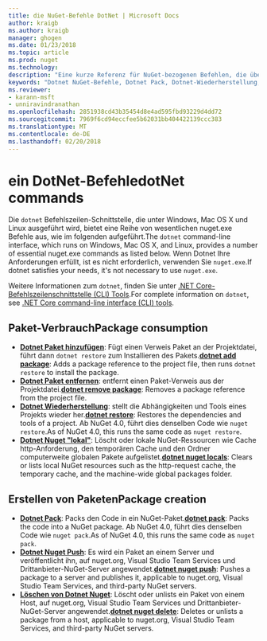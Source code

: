 ```yaml
---
title: die NuGet-Befehle DotNet | Microsoft Docs
author: kraigb
ms.author: kraigb
manager: ghogen
ms.date: 01/23/2018
ms.topic: article
ms.prod: nuget
ms.technology: 
description: "Eine kurze Referenz für NuGet-bezogenen Befehlen, die über die Befehlszeilenschnittstelle Dotnet."
keywords: "Dotnet NuGet-Befehle, Dotnet Pack, Dotnet-Wiederherstellung, Dotnet Nuget \"lokal\", Dotnet NuGet-Push, Dotnet NuGet-löschen"
ms.reviewer:
- karann-msft
- unniravindranathan
ms.openlocfilehash: 2851938cd43b35454d8e4ad595fbd93229d4dd72
ms.sourcegitcommit: 7969f6cd94eccfee5b62031bb404422139ccc383
ms.translationtype: MT
ms.contentlocale: de-DE
ms.lasthandoff: 02/20/2018
---
```

# <a name="dotnet-commands"></a><span data-ttu-id="b7c9a-104">ein DotNet-Befehle</span><span class="sxs-lookup"><span data-stu-id="b7c9a-104">dotNet commands</span></span>

<span data-ttu-id="b7c9a-105">Die `dotnet` Befehlszeilen-Schnittstelle, die unter Windows, Mac OS X und Linux ausgeführt wird, bietet eine Reihe von wesentlichen nuget.exe Befehle aus, wie im folgenden aufgeführt.</span><span class="sxs-lookup"><span data-stu-id="b7c9a-105">The `dotnet` command-line interface, which runs on Windows, Mac OS X, and Linux, provides a number of essential nuget.exe commands as listed below.</span></span> <span data-ttu-id="b7c9a-106">Wenn Dotnet Ihre Anforderungen erfüllt, ist es nicht erforderlich, verwenden Sie `nuget.exe`.</span><span class="sxs-lookup"><span data-stu-id="b7c9a-106">If dotnet satisfies your needs, it's not necessary to use `nuget.exe`.</span></span>

<span data-ttu-id="b7c9a-107">Weitere Informationen zum `dotnet`, finden Sie unter [.NET Core-Befehlszeilenschnittstelle (CLI) Tools](/dotnet/core/tools/?tabs=netcore2x).</span><span class="sxs-lookup"><span data-stu-id="b7c9a-107">For complete information on `dotnet`, see [.NET Core command-line interface (CLI) tools](/dotnet/core/tools/?tabs=netcore2x).</span></span>

## <a name="package-consumption"></a><span data-ttu-id="b7c9a-108">Paket-Verbrauch</span><span class="sxs-lookup"><span data-stu-id="b7c9a-108">Package consumption</span></span>

- <span data-ttu-id="b7c9a-109">[**Dotnet Paket hinzufügen**](/dotnet/core/tools/dotnet-add-package): Fügt einen Verweis Paket an der Projektdatei, führt dann `dotnet restore` zum Installieren des Pakets.</span><span class="sxs-lookup"><span data-stu-id="b7c9a-109">[**dotnet add package**](/dotnet/core/tools/dotnet-add-package): Adds a package reference to the project file, then runs `dotnet restore` to install the package.</span></span>
- <span data-ttu-id="b7c9a-110">[**Dotnet Paket entfernen**](/dotnet/core/tools/dotnet-remove-package): entfernt einen Paket-Verweis aus der Projektdatei.</span><span class="sxs-lookup"><span data-stu-id="b7c9a-110">[**dotnet remove package**](/dotnet/core/tools/dotnet-remove-package): Removes a package reference from the project file.</span></span>
- <span data-ttu-id="b7c9a-111">[**Dotnet Wiederherstellung**](/dotnet/core/tools/dotnet-restore?tabs=netcore2x): stellt die Abhängigkeiten und Tools eines Projekts wieder her.</span><span class="sxs-lookup"><span data-stu-id="b7c9a-111">[**dotnet restore**](/dotnet/core/tools/dotnet-restore?tabs=netcore2x): Restores the dependencies and tools of a project.</span></span> <span data-ttu-id="b7c9a-112">Ab NuGet 4.0, führt dies denselben Code wie `nuget restore`.</span><span class="sxs-lookup"><span data-stu-id="b7c9a-112">As of NuGet 4.0, this runs the same code as `nuget restore`.</span></span>
- <span data-ttu-id="b7c9a-113">[**Dotnet Nuget "lokal"**](/dotnet/core/tools/dotnet-nuget-locals): Löscht oder lokale NuGet-Ressourcen wie Cache http-Anforderung, den temporären Cache und den Ordner computerweite globalen Pakete aufgelistet.</span><span class="sxs-lookup"><span data-stu-id="b7c9a-113">[**dotnet nuget locals**](/dotnet/core/tools/dotnet-nuget-locals): Clears or lists local NuGet resources such as the http-request cache, the temporary cache, and the machine-wide global packages folder.</span></span>

## <a name="package-creation"></a><span data-ttu-id="b7c9a-114">Erstellen von Paketen</span><span class="sxs-lookup"><span data-stu-id="b7c9a-114">Package creation</span></span>

- <span data-ttu-id="b7c9a-115">[**Dotnet Pack**](/dotnet/core/tools/dotnet-pack?tabs=netcore2x): Packs den Code in ein NuGet-Paket.</span><span class="sxs-lookup"><span data-stu-id="b7c9a-115">[**dotnet pack**](/dotnet/core/tools/dotnet-pack?tabs=netcore2x): Packs the code into a NuGet package.</span></span> <span data-ttu-id="b7c9a-116">Ab NuGet 4.0, führt dies denselben Code wie `nuget pack`.</span><span class="sxs-lookup"><span data-stu-id="b7c9a-116">As of NuGet 4.0, this runs the same code as `nuget pack`.</span></span>
- <span data-ttu-id="b7c9a-117">[**Dotnet Nuget Push**](/dotnet/core/tools/dotnet-nuget-push): Es wird ein Paket an einem Server und veröffentlicht ihn, auf nuget.org, Visual Studio Team Services und Drittanbieter-NuGet-Server angewendet.</span><span class="sxs-lookup"><span data-stu-id="b7c9a-117">[**dotnet nuget push**](/dotnet/core/tools/dotnet-nuget-push): Pushes a package to a server and publishes it, applicable to nuget.org, Visual Studio Team Services, and third-party NuGet servers.</span></span>
- <span data-ttu-id="b7c9a-118">[**Löschen von Dotnet Nuget**](/dotnet/core/tools/dotnet-nuget-delete): Löscht oder unlists ein Paket von einem Host, auf nuget.org, Visual Studio Team Services und Drittanbieter-NuGet-Server angewendet.</span><span class="sxs-lookup"><span data-stu-id="b7c9a-118">[**dotnet nuget delete**](/dotnet/core/tools/dotnet-nuget-delete): Deletes or unlists a package from a host, applicable to nuget.org, Visual Studio Team Services, and third-party NuGet servers.</span></span>
